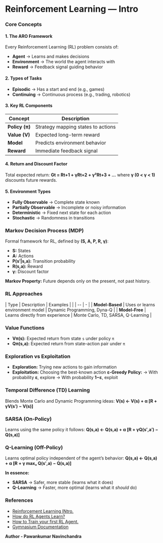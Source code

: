 # **Reinforcement Learning — Intro**

### **Core Concepts**

#### **1. The ARO Framework**

Every Reinforcement Learning (RL) problem consists of:

* **Agent** → Learns and makes decisions
* **Environment** → The world the agent interacts with
* **Reward** → Feedback signal guiding behavior

#### **2. Types of Tasks**

* **Episodic** → Has a start and end (e.g., games)
* **Continuing** → Continuous process (e.g., trading, robotics)

#### **3. Key RL Components**

| Concept        | Description                        |
| -- | - |
| **Policy (π)** | Strategy mapping states to actions |
| **Value (V)**  | Expected long-term reward          |
| **Model**      | Predicts environment behavior      |
| **Reward**     | Immediate feedback signal          |

#### **4. Return and Discount Factor**

Total expected return:
**Gt = Rt+1 + γRt+2 + γ²Rt+3 + ...**
where **γ (0 < γ < 1)** discounts future rewards.

#### **5. Environment Types**

* **Fully Observable** → Complete state known
* **Partially Observable** → Incomplete or noisy information
* **Deterministic** → Fixed next state for each action
* **Stochastic** → Randomness in transitions



### **Markov Decision Process (MDP)**

Formal framework for RL, defined by **(S, A, P, R, γ)**:

* **S:** States
* **A:** Actions
* **P(s′|s,a):** Transition probability
* **R(s,a):** Reward
* **γ:** Discount factor

**Markov Property:** Future depends only on the present, not past history.



### **RL Approaches**

| Type            | Description                      | Examples                           |
|  | -- | - |
| **Model-Based** | Uses or learns environment model | Dynamic Programming, Dyna-Q        |
| **Model-Free**  | Learns directly from experience  | Monte Carlo, TD, SARSA, Q-Learning |



### **Value Functions**

* **Vπ(s):** Expected return from state `s` under policy `π`
* **Qπ(s,a):** Expected return from state–action pair under `π`



### **Exploration vs Exploitation**

* **Exploration:** Trying new actions to gain information
* **Exploitation:** Choosing the best-known action
  **ε-Greedy Policy:**
  → With probability **ε**, explore
  → With probability **1−ε**, exploit



### **Temporal Difference (TD) Learning**

Blends Monte Carlo and Dynamic Programming ideas:
**V(s) ← V(s) + α [R + γV(s′) − V(s)]**



### **SARSA (On-Policy)**

Learns using the same policy it follows:
**Q(s,a) ← Q(s,a) + α [R + γQ(s′,a′) − Q(s,a)]**



### **Q-Learning (Off-Policy)**

Learns optimal policy independent of the agent’s behavior:
**Q(s,a) ← Q(s,a) + α [R + γ maxₐ Q(s′,a) − Q(s,a)]**



**In essence:**

* **SARSA** → Safer, more stable (learns what it does)
* **Q-Learning** → Faster, more optimal (learns what it *should* do)

### References

* [Reinforcement Learning INtro.](https://youtu.be/zdIQkjtFX_I?si=slQA3ODrVy3v_Rp9)
* [How do RL Agents Learn?](https://youtu.be/DLcBjo5gIxs?si=0M8ou1fs68wfHBWr)
* [How to Train your first RL Agent.](https://youtu.be/tbpBW5Yr44k?si=kI7AVOrtPD7VGacZ)
* [Gymnasium Documentation](https://gymnasium.farama.org/)


**Author - Pawankumar Navinchandra**
